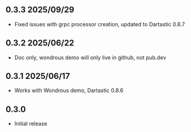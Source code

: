 ## 0.3.3 2025/09/29

* Fixed issues with grpc processor creation, updated to Dartastic 0.8.7

## 0.3.2 2025/06/22

* Doc only, wondrous demo will only live in github, not pub.dev

## 0.3.1 2025/06/17

* Works with Wondrous demo, Dartastic 0.8.6

## 0.3.0

* Initial release
